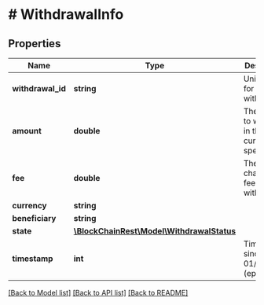 # # WithdrawalInfo

## Properties

Name | Type | Description | Notes
------------ | ------------- | ------------- | -------------
**withdrawal_id** | **string** | Unique ID for this withdrawal | [optional] 
**amount** | **double** | The amount to withdraw in the currency specified | 
**fee** | **double** | The amount charged in fees for this withdrawal | [optional] 
**currency** | **string** |  | 
**beneficiary** | **string** |  | 
**state** | [**\BlockChainRest\Model\WithdrawalStatus**](WithdrawalStatus.md) |  | [optional] 
**timestamp** | **int** | Time in ms since 01/01/1970 (epoch) | [optional] 

[[Back to Model list]](../../README.md#documentation-for-models) [[Back to API list]](../../README.md#documentation-for-api-endpoints) [[Back to README]](../../README.md)


